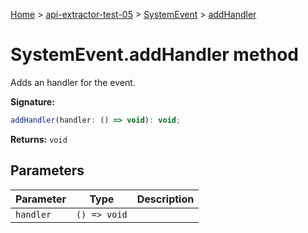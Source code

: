[Home](./index) &gt; [api-extractor-test-05](./api-extractor-test-05.md) &gt; [SystemEvent](./api-extractor-test-05.systemevent.md) &gt; [addHandler](./api-extractor-test-05.systemevent.addhandler.md)

# SystemEvent.addHandler method

Adds an handler for the event.

**Signature:**
```javascript
addHandler(handler: () => void): void;
```
**Returns:** `void`

## Parameters

|  Parameter | Type | Description |
|  --- | --- | --- |
|  `handler` | `() => void` |  |

